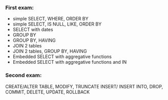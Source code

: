 ### First exam: 
- simple SELECT, WHERE, ORDER BY
- simple SELECT, IS NULL, LIKE, ORDER BY
- SELECT with dates
- GROUP BY
- GROUP BY, HAVING
- JOIN 2 tables
- JOIN 2 tables, GROUP BY, HAVING
- Embedded SELECT with aggregative functions
- Embedded SELECT with aggregative functions and IN

### Second exam:
CREATE/ALTER TABLE, MODIFY, TRUNCATE INSERT/ INSERT INTO, DROP, COMMIT, DELETE, UPDATE, ROLLBACK